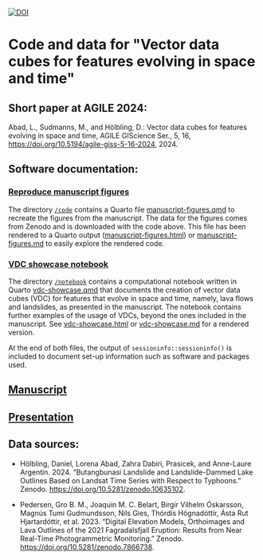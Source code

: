 [![DOI](https://zenodo.org/badge/754718683.svg)](https://zenodo.org/doi/10.5281/zenodo.11612296)

# Code and data for "Vector data cubes for features evolving in space and time"

## Short paper at AGILE 2024:

Abad, L., Sudmanns, M., and Hölbling, D.: Vector data cubes for features evolving in space and time, AGILE GIScience Ser., 5, 16, <https://doi.org/10.5194/agile-giss-5-16-2024>, 2024.

## Software documentation:

### [Reproduce manuscript figures](https://loreabad6.github.io/vdc-space-time-feats/code/manuscript-figures.html)

The directory [`/code`](/code) contains a Quarto file [manuscript-figures.qmd](code/manuscript-figures.qmd) to recreate the figures from the manuscript.
The data for the figures comes from Zenodo and is downloaded with the code above.
This file has been rendered to a Quarto output ([manuscript-figures.html](https://loreabad6.github.io/vdc-space-time-feats/code/manuscript-figures.html)) or [manuscript-figures.md](code/manuscript-figures.md) to easily explore the rendered code. 

### [VDC showcase notebook](https://loreabad6.github.io/vdc-space-time-feats/notebook/vdc-showcase.html)

The directory [`/notebook`](/notebook) contains a computational notebook written in Quarto [vdc-showcase.qmd](notebook/vdc-showcase.qmd) that documents the creation of vector data cubes (VDC) for features that evolve in space and time, namely, lava flows and landslides, as presented in the manuscript. The notebook contains further examples of the usage of VDCs, beyond the ones included in the manuscript. See [vdc-showcase.html](https://loreabad6.github.io/vdc-space-time-feats/notebook/vdc-showcase.html) or  [vdc-showcase.md](notebook/vdc-showcase.md) for a rendered version.

At the end of both files, the output of `sessioninfo::sessioninfo()` is included to document set-up information such as software and packages used.

## [Manuscript](https://loreabad6.github.io/vdc-space-time-feats/manuscript/manuscript.html)

## [Presentation](https://loreabad6.github.io/vdc-space-time-feats/presentation/agile24.html#/title-slide)

## Data sources:

- Hölbling, Daniel, Lorena Abad, Zahra Dabiri, Prasicek, and Anne-Laure Argentin. 2024. “Butangbunasi Landslide and Landslide-Dammed Lake Outlines Based on Landsat Time Series with Respect to Typhoons.” Zenodo. https://doi.org/10.5281/zenodo.10635102.

- Pedersen, Gro B. M., Joaquin M. C. Belart, Birgir Vilhelm Óskarsson, Magnús Tumi Gudmundsson, Nils Gies, Thórdís Högnadóttir, Ásta Rut Hjartardóttir, et al. 2023. “Digital Elevation Models, Orthoimages and Lava Outlines of the 2021 Fagradalsfjall Eruption: Results from Near Real-Time Photogrammetric Monitoring.” Zenodo. https://doi.org/10.5281/zenodo.7866738.
